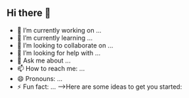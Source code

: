 ## Hi there 👋




- 🔭 I’m currently working on ...
- 🌱 I’m currently learning ...
- 👯 I’m looking to collaborate on ...
- 🤔 I’m looking for help with ...
- 💬 Ask me about ...
- 📫 How to reach me: ...
- 😄 Pronouns: ...
- ⚡ Fun fact: ...
-->Here are some ideas to get you started:
<!--
**Black-G1tHub/Black-G1tHub** is a ✨ _special_ ✨ repository because its `README.md` (this file) appears on your GitHub profile.
